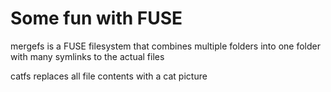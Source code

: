 # Some fun with FUSE
mergefs is a FUSE filesystem that combines multiple folders into one folder with many symlinks to the actual files

catfs replaces all file contents with a cat picture
